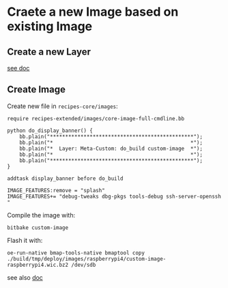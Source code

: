 # Craete a new Image based on existing Image

## Create a new Layer
[see doc](layers/create_new_layer.md)

## Create Image

Create new file in `recipes-core/images`:

```bb
require recipes-extended/images/core-image-full-cmdline.bb

python do_display_banner() {
    bb.plain("***********************************************");
    bb.plain("*                                             *");
    bb.plain("*  Layer: Meta-Custom: do_build custom-image  *");
    bb.plain("*                                             *");
    bb.plain("***********************************************");
}

addtask display_banner before do_build

IMAGE_FEATURES:remove = "splash"
IMAGE_FEATURES+= "debug-tweaks dbg-pkgs tools-debug ssh-server-openssh "
```

Compile the image with:

`bitbake custom-image`

Flash it with:

`oe-run-native bmap-tools-native bmaptool copy ./build/tmp/deploy/images/raspberrypi4/custom-image-raspberrypi4.wic.bz2 /dev/sdb`

see also [doc](image/bmaptool.md)
